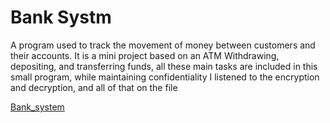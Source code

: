 # Bank Systm 
A program used to track the movement of money between customers and their accounts. It is a mini project based on an ATM
Withdrawing, depositing, and transferring funds, all these main tasks are included in this small program, while maintaining confidentiality
I listened to the encryption and decryption, and all of that on the file

[Bank_system](https://github.com/HachimiAbdelhadi/Bank_managment_System)
